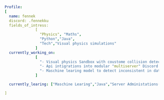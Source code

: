 ```yaml
Profile:
[
  name: fennek
  discord: .fennekku
  fields_of_intress:
              [
                "Physics", "Maths",
                "Python","Java",
                "Tech","Visual physics simulations"
              ]
  currently_working_on:
              [
                "- Visual physics Sandbox with coustome collision detection",
                "- Api intigrations into modular "multiserver" Discord bots"
                "- Maschine learing model to detect inconsistent in data"
              ]

  currently_learing: ["Maschine Learing","Java","Server Administations(Type 1 Hypervisors,Docker)"]

]
```
<!---
fennekdev/fennekdev is a ✨ special ✨ repository because its `README.md` (this file) appears on your GitHub profile.
You can click the Preview link to take a look at your changes.
--->
